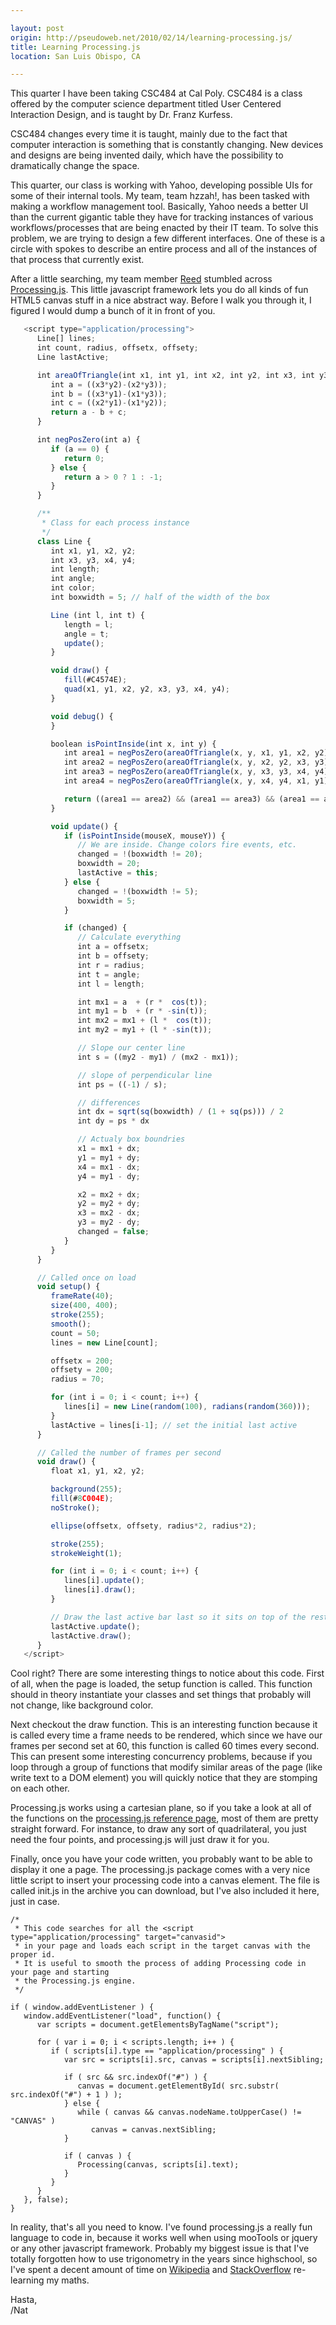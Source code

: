 ```yaml
---

layout: post
origin: http://pseudoweb.net/2010/02/14/learning-processing.js/
title: Learning Processing.js
location: San Luis Obispo, CA

---
```


This quarter I have been taking CSC484 at Cal Poly. CSC484 is a class offered
by the computer science department titled User Centered Interaction Design, and
is taught by Dr. Franz Kurfess.

CSC484 changes every time it is taught, mainly due to the fact that
computer interaction is something that is constantly changing. New devices and
designs are being invented daily, which have the possibility to dramatically
change the space.

This quarter, our class is working with Yahoo, developing possible UIs for some
of their internal tools. My team, team hzzah!, has been tasked with making a
workflow management tool. Basically, Yahoo needs a better UI than the current
gigantic table they have for tracking instances of various workflows/processes
that are being enacted by their IT team. To solve this problem, we are trying
to design a few different interfaces. One of these is a circle with spokes to
describe an entire process and all of the instances of that process that
currently exist.

After a little searching, my team member [Reed](http://reedmorse.com/) stumbled
across [Processing.js](http://processingjs.org/).  This little javascript
framework lets you do all kinds of fun HTML5 canvas stuff in a nice abstract
way. Before I walk you through it, I figured I would dump a bunch of it in
front of you.

```javascript
   <script type="application/processing">
      Line[] lines;
      int count, radius, offsetx, offsety;
      Line lastActive;

      int areaOfTriangle(int x1, int y1, int x2, int y2, int x3, int y3) {
         int a = ((x3*y2)-(x2*y3));
         int b = ((x3*y1)-(x1*y3));
         int c = ((x2*y1)-(x1*y2));
         return a - b + c;
      }

      int negPosZero(int a) {
         if (a == 0) {
            return 0;
         } else {
            return a > 0 ? 1 : -1;
         }
      }

      /**
       * Class for each process instance
       */
      class Line {
         int x1, y1, x2, y2;
         int x3, y3, x4, y4;
         int length;
         int angle;
         int color;
         int boxwidth = 5; // half of the width of the box

         Line (int l, int t) {
            length = l;
            angle = t;
            update();
         }

         void draw() {
            fill(#C4574E);
            quad(x1, y1, x2, y2, x3, y3, x4, y4);
         }

         void debug() {
         }

         boolean isPointInside(int x, int y) {
            int area1 = negPosZero(areaOfTriangle(x, y, x1, y1, x2, y2));
            int area2 = negPosZero(areaOfTriangle(x, y, x2, y2, x3, y3));
            int area3 = negPosZero(areaOfTriangle(x, y, x3, y3, x4, y4));
            int area4 = negPosZero(areaOfTriangle(x, y, x4, y4, x1, y1));

            return ((area1 == area2) && (area1 == area3) && (area1 == area4));
         }

         void update() {
            if (isPointInside(mouseX, mouseY)) {
               // We are inside. Change colors fire events, etc.
               changed = !(boxwidth != 20);
               boxwidth = 20;
               lastActive = this;
            } else {
               changed = !(boxwidth != 5);
               boxwidth = 5;
            }

            if (changed) {
               // Calculate everything
               int a = offsetx;
               int b = offsety;
               int r = radius;
               int t = angle;
               int l = length;

               int mx1 = a  + (r *  cos(t));
               int my1 = b  + (r * -sin(t));
               int mx2 = mx1 + (l *  cos(t));
               int my2 = my1 + (l * -sin(t));

               // Slope our center line
               int s = ((my2 - my1) / (mx2 - mx1));

               // slope of perpendicular line
               int ps = ((-1) / s);

               // differences
               int dx = sqrt(sq(boxwidth) / (1 + sq(ps))) / 2
               int dy = ps * dx

               // Actualy box boundries
               x1 = mx1 + dx;
               y1 = my1 + dy;
               x4 = mx1 - dx;
               y4 = my1 - dy;

               x2 = mx2 + dx;
               y2 = my2 + dy;
               x3 = mx2 - dx;
               y3 = my2 - dy;
               changed = false;
            }
         }
      }

      // Called once on load
      void setup() {
         frameRate(40);
         size(400, 400);
         stroke(255);
         smooth();
         count = 50;
         lines = new Line[count];

         offsetx = 200;
         offsety = 200;
         radius = 70;

         for (int i = 0; i < count; i++) {
            lines[i] = new Line(random(100), radians(random(360)));
         }
         lastActive = lines[i-1]; // set the initial last active
      }

      // Called the number of frames per second
      void draw() {
         float x1, y1, x2, y2;

         background(255);
         fill(#8C004E);
         noStroke();

         ellipse(offsetx, offsety, radius*2, radius*2);

         stroke(255);
         strokeWeight(1);

         for (int i = 0; i < count; i++) {
            lines[i].update();
            lines[i].draw();
         }

         // Draw the last active bar last so it sits on top of the rest
         lastActive.update();
         lastActive.draw();
      }
   </script>
 ```

Cool right? There are some interesting things to notice about this code. First
of all, when the page is loaded, the setup function is called. This function
should in theory instantiate your classes and set things that probably will not
change, like background color.

Next checkout the draw function. This is an interesting function because it is
called every time a frame needs to be rendered, which since we have our frames
per second set at 60, this function is called 60 times every second. This can
present some interesting concurrency problems, because if you loop through a
group of functions that modify similar areas of the page (like write text to a
DOM element) you will quickly notice that they are stomping on each other.

Processing.js works using a cartesian plane, so if you take a look at all of
the functions on the [processing.js reference page](http://processingjs.org/reference),
most of them are pretty straight forward. For instance, to draw any sort of
quadrilateral, you just need the four points, and processing.js will just draw
it for you.

Finally, once you have your code written, you probably want to be able to
display it one a page. The processing.js package comes with a very nice little
script to insert your processing code into a canvas element. The file is called
init.js in the archive you can download, but I've also included it here, just
in case.

```
/*
 * This code searches for all the <script type="application/processing" target="canvasid">
 * in your page and loads each script in the target canvas with the proper id.
 * It is useful to smooth the process of adding Processing code in your page and starting
 * the Processing.js engine.
 */

if ( window.addEventListener ) {
   window.addEventListener("load", function() {
      var scripts = document.getElementsByTagName("script");

      for ( var i = 0; i < scripts.length; i++ ) {
         if ( scripts[i].type == "application/processing" ) {
            var src = scripts[i].src, canvas = scripts[i].nextSibling;

            if ( src && src.indexOf("#") ) {
               canvas = document.getElementById( src.substr( src.indexOf("#") + 1 ) );
            } else {
               while ( canvas && canvas.nodeName.toUpperCase() != "CANVAS" )
                  canvas = canvas.nextSibling;
            }

            if ( canvas ) {
               Processing(canvas, scripts[i].text);
            }
         }
      }
   }, false);
}
```

In reality, that's all you need to know. I've found processing.js a really fun
language to code in, because it works well when using mooTools or jquery or any
other javascript framework. Probably my biggest issue is that I've totally
forgotten how to use trigonometry in the years since highschool, so I've spent
a decent amount of time on
[Wikipedia](http://en.wikipedia.org/wiki/Trigonometry) and
[StackOverflow](http://stackoverflow.com/users/1063/icco) re-learning my maths.

Hasta,  
/Nat

